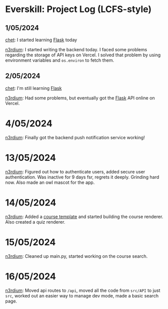 # Everskill: Project Log (LCFS-style)

## 1/05/2024
[chet](https://github.com/chet-ag09): I started learning [Flask](https://flask.palletsprojects.com) today

[n3rdium](https://github.com/n3rdium): I started writing the backend today. I faced some problems regarding the storage of API keys on Vercel. I solved that problem by using environment variables and `os.environ` to fetch them.

## 2/05/2024
[chet](https://github.com/chet-ag09): I'm still learning [Flask](https://flask.palletsprojects.com)

[n3rdium](https://github.com/n3rdium): Had some problems, but eventually got the [Flask](https://flask.palletsprojects.com) API online on Vercel.

# 4/05/2024
[n3rdium](https://github.com/n3rdium): Finally got the backend push notification service working!

# 13/05/2024
[n3rdium](https://github.com/n3rdium): Figured out how to authenticate users, added secure user authentication. Was inactive for 9 days fsr, regrets it deeply. Grinding hard now. Also made an owl mascot for the app.

# 14/05/2024
[n3rdium](https://github.com/n3rdium): Added a [course template](https://github.com/N3RDIUM/everskill-course-template) and started building the course renderer. Also created a quiz renderer.

# 15/05/2024
[n3rdium](https://github.com/n3rdium): Cleaned up main.py, started working on the course search.

# 16/05/2024
[n3rdium](https://github.com/n3rdium): Moved api routes to `/api`, moved all the code from `src/API` to just `src`, worked out an easier way to manage dev mode, made a basic search page.
